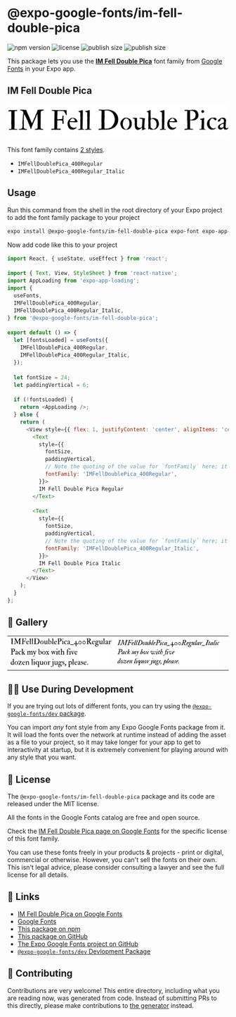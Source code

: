 # @expo-google-fonts/im-fell-double-pica

![npm version](https://flat.badgen.net/npm/v/@expo-google-fonts/im-fell-double-pica)
![license](https://flat.badgen.net/github/license/expo/google-fonts)
![publish size](https://flat.badgen.net/packagephobia/install/@expo-google-fonts/im-fell-double-pica)
![publish size](https://flat.badgen.net/packagephobia/publish/@expo-google-fonts/im-fell-double-pica)

This package lets you use the [**IM Fell Double Pica**](https://fonts.google.com/specimen/IM+Fell+Double+Pica) font family from [Google Fonts](https://fonts.google.com/) in your Expo app.

## IM Fell Double Pica

![IM Fell Double Pica](./font-family.png)

This font family contains [2 styles](#-gallery).

- `IMFellDoublePica_400Regular`
- `IMFellDoublePica_400Regular_Italic`

## Usage

Run this command from the shell in the root directory of your Expo project to add the font family package to your project
```sh
expo install @expo-google-fonts/im-fell-double-pica expo-font expo-app-loading
```

Now add code like this to your project
```js
import React, { useState, useEffect } from 'react';

import { Text, View, StyleSheet } from 'react-native';
import AppLoading from 'expo-app-loading';
import {
  useFonts,
  IMFellDoublePica_400Regular,
  IMFellDoublePica_400Regular_Italic,
} from '@expo-google-fonts/im-fell-double-pica';

export default () => {
  let [fontsLoaded] = useFonts({
    IMFellDoublePica_400Regular,
    IMFellDoublePica_400Regular_Italic,
  });

  let fontSize = 24;
  let paddingVertical = 6;

  if (!fontsLoaded) {
    return <AppLoading />;
  } else {
    return (
      <View style={{ flex: 1, justifyContent: 'center', alignItems: 'center' }}>
        <Text
          style={{
            fontSize,
            paddingVertical,
            // Note the quoting of the value for `fontFamily` here; it expects a string!
            fontFamily: 'IMFellDoublePica_400Regular',
          }}>
          IM Fell Double Pica Regular
        </Text>

        <Text
          style={{
            fontSize,
            paddingVertical,
            // Note the quoting of the value for `fontFamily` here; it expects a string!
            fontFamily: 'IMFellDoublePica_400Regular_Italic',
          }}>
          IM Fell Double Pica Italic
        </Text>
      </View>
    );
  }
};

```

## 🔡 Gallery


||||
|-|-|-|
|![IMFellDoublePica_400Regular](./IMFellDoublePica_400Regular.ttf.png)|![IMFellDoublePica_400Regular_Italic](./IMFellDoublePica_400Regular_Italic.ttf.png)|||


## 👩‍💻 Use During Development

If you are trying out lots of different fonts, you can try using the [`@expo-google-fonts/dev` package](https://github.com/expo/google-fonts/tree/master/font-packages/dev#readme).

You can import *any* font style from any Expo Google Fonts package from it. It will load the fonts
over the network at runtime instead of adding the asset as a file to your project, so it may take longer
for your app to get to interactivity at startup, but it is extremely convenient
for playing around with any style that you want.

## 📖 License

The `@expo-google-fonts/im-fell-double-pica` package and its code are released under the MIT license.

All the fonts in the Google Fonts catalog are free and open source.

Check the [IM Fell Double Pica page on Google Fonts](https://fonts.google.com/specimen/IM+Fell+Double+Pica) for the specific license of this font family.

You can use these fonts freely in your products & projects - print or digital, commercial or otherwise. However, you can't sell the fonts on their own. This isn't legal advice, please consider consulting a lawyer and see the full license for all details.

## 🔗 Links

- [IM Fell Double Pica on Google Fonts](https://fonts.google.com/specimen/IM+Fell+Double+Pica)
- [Google Fonts](https://fonts.google.com/)
- [This package on npm](https://www.npmjs.com/package/@expo-google-fonts/im-fell-double-pica)
- [This package on GitHub](https://github.com/expo/google-fonts/tree/master/font-packages/im-fell-double-pica)
- [The Expo Google Fonts project on GitHub](https://github.com/expo/google-fonts)
- [`@expo-google-fonts/dev` Devlopment Package](https://github.com/expo/google-fonts/tree/master/font-packages/dev)

## 🤝 Contributing

Contributions are very welcome! This entire directory, including what you are reading now, was generated from code. Instead of submitting PRs to this directly, please make contributions to [the generator](https://github.com/expo/google-fonts/tree/master/packages/generator) instead.
